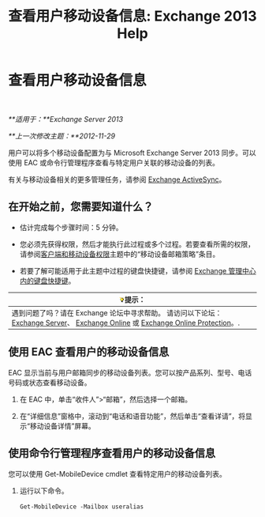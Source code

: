 ﻿---
title: '查看用户移动设备信息: Exchange 2013 Help'
TOCTitle: 查看用户移动设备信息
ms:assetid: 4fd263c0-ad61-416c-bd68-339bf66605cf
ms:mtpsurl: https://technet.microsoft.com/zh-cn/library/Aa997974(v=EXCHG.150)
ms:contentKeyID: 50490532
ms.date: 01/11/2018
mtps_version: v=EXCHG.150
ms.translationtype: HT
---

# 查看用户移动设备信息

 

_**适用于：**Exchange Server 2013_

_**上一次修改主题：**2012-11-29_

用户可以将多个移动设备配置为与 Microsoft Exchange Server 2013 同步。可以使用 EAC 或命令行管理程序查看与特定用户关联的移动设备的列表。

有关与移动设备相关的更多管理任务，请参阅 [Exchange ActiveSync](exchange-activesync-exchange-2013-help.md)。

## 在开始之前，您需要知道什么？

  - 估计完成每个步骤时间：5 分钟。

  - 您必须先获得权限，然后才能执行此过程或多个过程。若要查看所需的权限，请参阅[客户端和移动设备权限](clients-and-mobile-devices-permissions-exchange-2013-help.md)主题中的“移动设备邮箱策略”条目。

  - 若要了解可能适用于此主题中过程的键盘快捷键，请参阅 [Exchange 管理中心内的键盘快捷键](keyboard-shortcuts-in-the-exchange-admin-center-exchange-online-protection-help.md)。

<table>
<thead>
<tr class="header">
<th><img src="images/Bb124558.tip(EXCHG.150).gif" title="提示" alt="提示" />提示：</th>
</tr>
</thead>
<tbody>
<tr class="odd">
<td>遇到问题了吗？请在 Exchange 论坛中寻求帮助。 请访问以下论坛：<a href="https://go.microsoft.com/fwlink/p/?linkid=60612">Exchange Server</a>、 <a href="https://go.microsoft.com/fwlink/p/?linkid=267542">Exchange Online</a> 或 <a href="https://go.microsoft.com/fwlink/p/?linkid=285351">Exchange Online Protection</a>。.</td>
</tr>
</tbody>
</table>


## 使用 EAC 查看用户的移动设备信息

EAC 显示当前与用户邮箱同步的移动设备列表。您可以按产品系列、型号、电话号码或状态查看移动设备。

1.  在 EAC 中，单击“收件人”\>“邮箱”，然后选择一个邮箱。

2.  在“详细信息”窗格中，滚动到“电话和语音功能”，然后单击“查看详请”，将显示“移动设备详情”屏幕。

## 使用命令行管理程序查看用户的移动设备信息

您可以使用 Get-MobileDevice cmdlet 查看特定用户的移动设备列表。

1.  运行以下命令。
    
        Get-MobileDevice -Mailbox useralias

